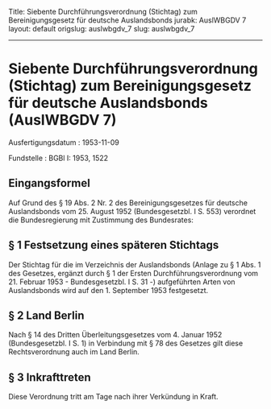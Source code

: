 Title: Siebente Durchführungsverordnung (Stichtag) zum Bereinigungsgesetz für deutsche
  Auslandsbonds
jurabk: AuslWBGDV 7
layout: default
origslug: auslwbgdv_7
slug: auslwbgdv_7

---

# Siebente Durchführungsverordnung (Stichtag) zum Bereinigungsgesetz für deutsche Auslandsbonds (AuslWBGDV 7)

Ausfertigungsdatum
:   1953-11-09

Fundstelle
:   BGBl I: 1953, 1522



## Eingangsformel

Auf Grund des § 19 Abs. 2 Nr. 2 des Bereinigungsgesetzes für deutsche
Auslandsbonds vom 25. August 1952 (Bundesgesetzbl. I S. 553) verordnet
die Bundesregierung mit Zustimmung des Bundesrates:


## § 1 Festsetzung eines späteren Stichtags

Der Stichtag für die im Verzeichnis der Auslandsbonds (Anlage zu § 1
Abs. 1 des Gesetzes,
ergänzt durch § 1 der Ersten Durchführungsverordnung vom 21. Februar
1953 - Bundesgesetzbl. I S. 31 -)              aufgeführten Arten von
Auslandsbonds wird auf den 1. September 1953 festgesetzt.


## § 2 Land Berlin

Nach § 14 des Dritten Überleitungsgesetzes vom 4. Januar 1952
(Bundesgesetzbl. I S. 1) in Verbindung mit § 78 des Gesetzes gilt
diese Rechtsverordnung auch im Land Berlin.


## § 3 Inkrafttreten

Diese Verordnung tritt am Tage nach ihrer Verkündung in Kraft.

